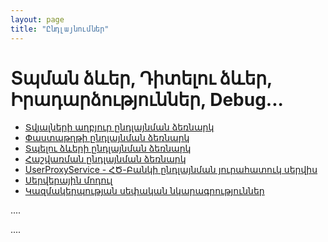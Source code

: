 ```yaml
---
layout: page
title: "Ընդլայնումներ" 
---
```


# Տպման ձևեր, Դիտելու ձևեր, Իրադարձություններ, Debug...

* [Տվյալների աղբյուր ընդլայնման ձեռնարկ](extenstions/definitions/ds_extender_guide.md)
* [Փաստաթղթի ընդլայնման ձեռնարկ](extenstions/definitions/document_extender_guide.md)
* [Տպելու ձևերի ընդլայնման ձեռնարկ](extenstions/definitions/template_substitution_guide.md)
* [Հաշվառման ընդլայնման ձեռնարկ](extenstions/definitions/acc_extender_guide.md)
* [UserProxyService - ՀԾ-Բանկի ընդլայնման յուրահատուկ սերվիս](extenstions/user_proxy_service.md)
* [Սերվերային մոդուլ](extenstions/definitions/server_side_module_guide.md)
* [Կազմակերպության սեփական նկարագրություններ](extenstions/new_definitions.md)


....

....
